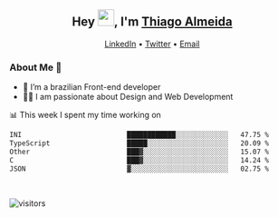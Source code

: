 

<h2 align="center">Hey <img src="https://github.com/TheDudeThatCode/TheDudeThatCode/blob/master/Assets/Hi.gif" width="29">, I'm <a href="https://www.linkedin.com/in/thiago-almeida-69785569/">Thiago Almeida</a></h2>
<p align="center">
  <a href="https://www.linkedin.com/in/thiago-almeida-69785569/">LinkedIn</a> •
  <a href="https://twitter.com/thiagoloal">Twitter</a> •
  <a href="mailto:thiagoloal@gmail.com">Email</a>
</p>

### About Me 🚀
- 🌱  I’m a brazilian Front-end developer</br>
- 👨‍💻  I am passionate about Design and Web Development</br>

<!-- ![Thiago Almeida github stats](https://github-readme-stats.vercel.app/api?username=thiagoloal&show_icons=true&hide_border=true)&nbsp;&nbsp; -->

📊 This week I spent my time working on
<!--START_SECTION:waka-->

```txt
INI                          ████████████░░░░░░░░░░░░░   47.75 %
TypeScript                   █████░░░░░░░░░░░░░░░░░░░░   20.09 %
Other                        ███▓░░░░░░░░░░░░░░░░░░░░░   15.07 %
C                            ███▓░░░░░░░░░░░░░░░░░░░░░   14.24 %
JSON                         ▓░░░░░░░░░░░░░░░░░░░░░░░░   02.75 %
```

<!--END_SECTION:waka-->

<br />

![visitors](https://visitor-badge.laobi.icu/badge?page_id=thiagoloal.thiagoloal)
